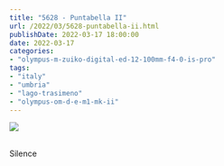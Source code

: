 ```yaml
---
title: "5628 - Puntabella II"
url: /2022/03/5628-puntabella-ii.html
publishDate: 2022-03-17 18:00:00
date: 2022-03-17
categories:
- "olympus-m-zuiko-digital-ed-12-100mm-f4-0-is-pro"
tags:
- "italy"
- "umbria"
- "lago-trasimeno"
- "olympus-om-d-e-m1-mk-ii"
---
```

<div class="container">
<div class="center"><a target="_blank" href="https://d25zfm9zpd7gm5.cloudfront.net/1200x1200/2019/20190904_103011_lr.jpg"><img class="webfeedsFeaturedVisual" src="https://d25zfm9zpd7gm5.cloudfront.net/0600x0600/2019/20190904_103011_lr.jpg" /></a></div>
</div>
<br />

Silence
